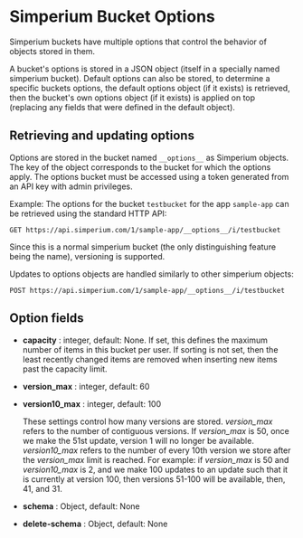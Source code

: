 # Simperium Bucket Options

Simperium buckets have multiple options that control the behavior of
objects stored in them.

A bucket's options is stored in a JSON object (itself in a specially named
simperium bucket). Default options can also be stored, to determine a specific
buckets options, the default options object (if it exists) is retrieved, then
the bucket's own options object (if it exists) is applied on top (replacing
any fields that were defined in the default object).

## Retrieving and updating options

Options are stored in the bucket named `__options__` as Simperium objects. The
key of the object corresponds to the bucket for which the options apply. The
options bucket must be accessed using a token generated from an API key with admin
privileges.

Example: The options for the bucket `testbucket` for the app `sample-app` can be
retrieved using the standard HTTP API:

    GET https://api.simperium.com/1/sample-app/__options__/i/testbucket

Since this is a normal simperium bucket (the only distinguishing feature being
the name), versioning is supported.

Updates to options objects are handled similarly to other simperium objects:

    POST https://api.simperium.com/1/sample-app/__options__/i/testbucket

## Option fields

- **capacity** : integer, default: None. If set, this defines the maximum number
  of items in this bucket per user. If sorting is not set, then the least
  recently changed items are removed when inserting new items past the capacity
  limit.

- **version_max** : integer, default: 60
- **version10_max** : integer, default: 100

  These settings control how many versions are stored. *version_max* refers to
  the number of contiguous versions. If *version_max* is 50, once we
  make the 51st update, version 1 will no longer be available. *version10_max*
  refers to the number of every 10th version we store after the *version_max*
  limit is reached. For example: if *version_max* is 50 and *version10_max* is
  2, and we make 100 updates to an update such that it is currently at version
  100, then versions 51-100 will be available, then, 41, and 31.

- **schema** : Object, default: None

- **delete-schema** : Object, default: None






